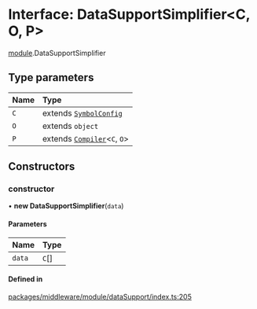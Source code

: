# Interface: DataSupportSimplifier<C, O, P\>

[module](../modules/module.md).DataSupportSimplifier

## Type parameters

| Name | Type |
| :------ | :------ |
| `C` | extends [`SymbolConfig`](module.SymbolConfig.md) |
| `O` | extends `object` |
| `P` | extends [`Compiler`](../classes/module.Compiler.md)<`C`, `O`\> |

## Constructors

### constructor

• **new DataSupportSimplifier**(`data`)

#### Parameters

| Name | Type |
| :------ | :------ |
| `data` | `C`[] |

#### Defined in

[packages/middleware/module/dataSupport/index.ts:205](https://github.com/Shiotsukikaedesari/vis-three/blob/2f5203e6/packages/middleware/module/dataSupport/index.ts#L205)
